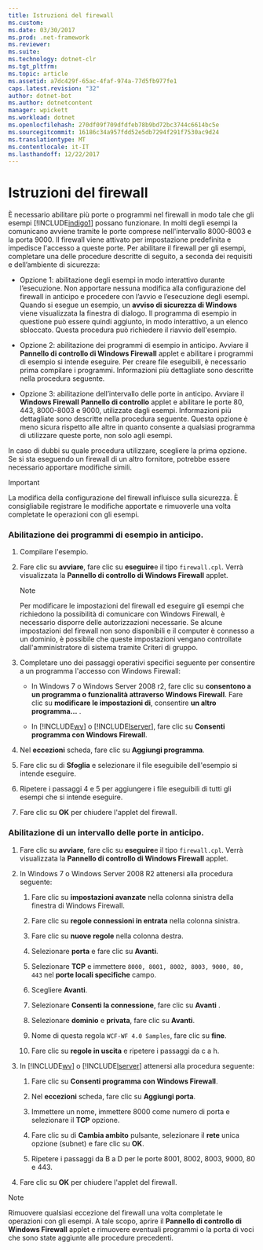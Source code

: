 ```yaml
---
title: Istruzioni del firewall
ms.custom: 
ms.date: 03/30/2017
ms.prod: .net-framework
ms.reviewer: 
ms.suite: 
ms.technology: dotnet-clr
ms.tgt_pltfrm: 
ms.topic: article
ms.assetid: a7dc429f-65ac-4faf-974a-77d5fb977fe1
caps.latest.revision: "32"
author: dotnet-bot
ms.author: dotnetcontent
manager: wpickett
ms.workload: dotnet
ms.openlocfilehash: 270df09f709dfdfeb78b9bd72bc3744c6614bc5e
ms.sourcegitcommit: 16186c34a957fdd52e5db7294f291f7530ac9d24
ms.translationtype: MT
ms.contentlocale: it-IT
ms.lasthandoff: 12/22/2017
---
```

# <a name="firewall-instructions"></a>Istruzioni del firewall
È necessario abilitare più porte o programmi nel firewall in modo tale che gli esempi [!INCLUDE[indigo1](../../../../includes/indigo1-md.md)] possano funzionare. In molti degli esempi la comunicano avviene tramite le porte comprese nell'intervallo 8000-8003 e la porta 9000. Il firewall viene attivato per impostazione predefinita e impedisce l'accesso a queste porte. Per abilitare il firewall per gli esempi, completare una delle procedure descritte di seguito, a seconda dei requisiti e dell’ambiente di sicurezza:  
  
-   Opzione 1: abilitazione degli esempi in modo interattivo durante l’esecuzione. Non apportare nessuna modifica alla configurazione del firewall in anticipo e procedere con l’avvio e l’esecuzione degli esempi. Quando si esegue un esempio, un **avviso di sicurezza di Windows** viene visualizzata la finestra di dialogo. Il programma di esempio in questione può essere quindi aggiunto, in modo interattivo, a un elenco sbloccato. Questa procedura può richiedere il riavvio dell'esempio.  
  
-   Opzione 2: abilitazione dei programmi di esempio in anticipo. Avviare il **Pannello di controllo di Windows Firewall** applet e abilitare i programmi di esempio si intende eseguire. Per creare file eseguibili, è necessario prima compilare i programmi. Informazioni più dettagliate sono descritte nella procedura seguente.  
  
-   Opzione 3: abilitazione dell’intervallo delle porte in anticipo. Avviare il **Windows Firewall** **Pannello di controllo** applet e abilitare le porte 80, 443, 8000-8003 e 9000, utilizzate dagli esempi. Informazioni più dettagliate sono descritte nella procedura seguente. Questa opzione è meno sicura rispetto alle altre in quanto consente a qualsiasi programma di utilizzare queste porte, non solo agli esempi.  
  
 In caso di dubbi su quale procedura utilizzare, scegliere la prima opzione. Se si sta eseguendo un firewall di un altro fornitore, potrebbe essere necessario apportare modifiche simili.  
  
> [!IMPORTANT]
>  La modifica della configurazione del firewall influisce sulla sicurezza. È consigliabile registrare le modifiche apportate e rimuoverle una volta completate le operazioni con gli esempi.  
  
### <a name="to-enable-samples-programs-in-advance"></a>Abilitazione dei programmi di esempio in anticipo.  
  
1.  Compilare l'esempio.  
  
2.  Fare clic su **avviare**, fare clic su **eseguire**e il tipo `firewall.cpl`. Verrà visualizzata la **Pannello di controllo di Windows Firewall** applet.  
  
    > [!NOTE]
    >  Per modificare le impostazioni del firewall ed eseguire gli esempi che richiedono la possibilità di comunicare con Windows Firewall, è necessario disporre delle autorizzazioni necessarie. Se alcune impostazioni del firewall non sono disponibili e il computer è connesso a un dominio, è possibile che queste impostazioni vengano controllate dall'amministratore di sistema tramite Criteri di gruppo.  
  
3.  Completare uno dei passaggi operativi specifici seguente per consentire a un programma l'accesso con Windows Firewall:  
  
    -   In Windows 7 o Windows Server 2008 r2, fare clic su **consentono a un programma o funzionalità attraverso Windows Firewall**. Fare clic su **modificare le impostazioni di**, consentire **un altro programma...** .  
  
    -   In [!INCLUDE[wv](../../../../includes/wv-md.md)] o [!INCLUDE[lserver](../../../../includes/lserver-md.md)], fare clic su **Consenti programma con Windows Firewall**.  
  
4.  Nel **eccezioni** scheda, fare clic su **Aggiungi programma**.  
  
5.  Fare clic su di **Sfoglia** e selezionare il file eseguibile dell'esempio si intende eseguire.  
  
6.  Ripetere i passaggi 4 e 5 per aggiungere i file eseguibili di tutti gli esempi che si intende eseguire.  
  
7.  Fare clic su **OK** per chiudere l'applet del firewall.  
  
### <a name="to-enable-a-port-range-in-advance"></a>Abilitazione di un intervallo delle porte in anticipo.  
  
1.  Fare clic su **avviare**, fare clic su **eseguire**e il tipo `firewall.cpl`. Verrà visualizzata la **Pannello di controllo di Windows Firewall** applet.  
  
2.  In Windows 7 o Windows Server 2008 R2 attenersi alla procedura seguente:  
  
    1.  Fare clic su **impostazioni avanzate** nella colonna sinistra della finestra di Windows Firewall.  
  
    2.  Fare clic su **regole connessioni in entrata** nella colonna sinistra.  
  
    3.  Fare clic su **nuove regole** nella colonna destra.  
  
    4.  Selezionare **porta** e fare clic su **Avanti**.  
  
    5.  Selezionare **TCP** e immettere `8000, 8001, 8002, 8003, 9000, 80, 443` nel **porte locali specifiche** campo.  
  
    6.  Scegliere **Avanti**.  
  
    7.  Selezionare **Consenti la connessione**, fare clic su **Avanti** .  
  
    8.  Selezionare **dominio** e **privata**, fare clic su **Avanti**.  
  
    9. Nome di questa regola `WCF-WF 4.0 Samples`, fare clic su **fine**.  
  
    10. Fare clic su **regole in uscita** e ripetere i passaggi da c a h.  
  
3.  In [!INCLUDE[wv](../../../../includes/wv-md.md)] o [!INCLUDE[lserver](../../../../includes/lserver-md.md)] attenersi alla procedura seguente:  
  
    1.  Fare clic su **Consenti programma con Windows Firewall**.  
  
    2.  Nel **eccezioni** scheda, fare clic su **Aggiungi porta**.  
  
    3.  Immettere un nome, immettere 8000 come numero di porta e selezionare il **TCP** opzione.  
  
    4.  Fare clic su di **Cambia ambito** pulsante, selezionare il **rete** unica opzione (subnet) e fare clic su **OK**.  
  
    5.  Ripetere i passaggi da B a D per le porte 8001, 8002, 8003, 9000, 80 e 443.  
  
4.  Fare clic su **OK** per chiudere l'applet del firewall.  
  
> [!NOTE]
>  Rimuovere qualsiasi eccezione del firewall una volta completate le operazioni con gli esempi. A tale scopo, aprire il **Pannello di controllo di Windows Firewall** applet e rimuovere eventuali programmi o la porta di voci che sono state aggiunte alle procedure precedenti.
